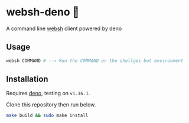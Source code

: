 # websh-deno 🦕

A command line [websh](https://github.com/jiro4989/websh) client powered by deno

## Usage

```bash
websh COMMAND # --> Run the COMMAND on the shellgei bot environment
```

## Installation

Requires [deno](https://deno.land/deno), testing on `v1.16.1`.

Clone this repository then run below.

```bash
make build && sudo make install
```

